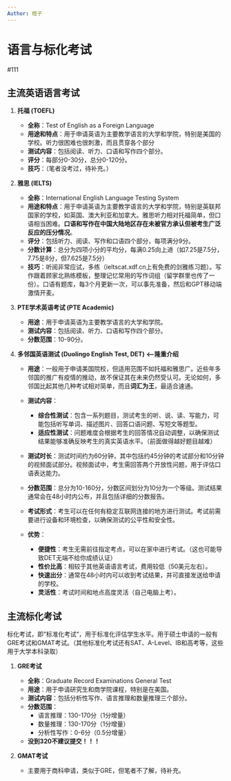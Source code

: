 ```yaml
---
Author: 橙子
---
```


# 语言与标化考试
#111

## 主流英语语言考试

1. **托福 (TOEFL)**

   - **全称**：Test of English as a Foreign Language
   - **用途和特点**：用于申请英语为主要教学语言的大学和学院，特别是美国的学校。听力很困难也很刺激，而且贯穿各个部分
   - **测试内容**：包括阅读、听力、口语和写作四个部分。
   - **评分**：每部分0-30分，总分0-120分。
   - **技巧**：（笔者没考过，待补充。）

2. **雅思 (IELTS)**

   - **全称**：International English Language Testing System
   - **用途和特点**：用于申请英语为主要教学语言的大学和学院，特别是英联邦国家的学校，如英国、澳大利亚和加拿大。雅思听力相对托福简单，但口语相当困难。**口语和写作在中国大陆地区存在未被官方承认但被考生广泛反应的压分情况**。
   - **评分**：包括听力、阅读、写作和口语四个部分，每项满分9分。
   - **分数计算**：总分为四项小分的平均分，每满0.25向上进（如7.25是7.5分，7.75是8分，但7.625是7.5分）
   - **技巧**：听阅非常应试，多练（ieltscat.xdf.cn上有免费的剑雅练习题）。写作跟着顾家北熟练模板，整理记忆常用的写作词组（留学群里也传了一份）。口语有题库，每3个月更新一次，可以事先准备，然后和GPT移动端激情开麦。

3. **PTE学术英语考试 (PTE Academic)**

   - **用途**：用于申请英语为主要教学语言的大学和学院。
   - **测试内容**：包括阅读、听力、口语和写作四个部分。
   - **分数范围**：10-90分。

4. **多邻国英语测试 (Duolingo English Test, DET)** **<--隆重介绍**

   - **用途**：一般用于申请美国院校，但适用范围不如托福和雅思广。近些年多邻国的推广有疫情的推动，故不保证其在未来仍然受认可。无论如何，多邻国比起其他几种考试相对简单，而且**词汇为王**，最适合速通。

   - **测试内容**：
     - **综合性测试**：包含一系列题目，测试考生的听、说、读、写能力，可能包括听写单词、描述图片、回答口语问题、写短文等题型。
     - **适应性测试**：问题难度会根据考生的回答情况自动调整，以确保测试结果能够准确反映考生的真实英语水平。（前面做得越好题目越难）

   - **测试时长**：测试时间约为60分钟，其中包括约45分钟的考试部分和10分钟的视频面试部分。视频面试中，考生需回答两个开放性问题，用于评估口语表达能力。

   - **分数范围**：总分为10-160分，分数区间划分为10分为一个等级。测试结果通常会在48小时内公布，并且包括详细的分数报告。
   
   - **考试形式**：考生可以在任何有稳定互联网连接的地方进行测试。考试前需要进行设备和环境检查，以确保测试的公平性和安全性。
   
   - **优势**：
     - **便捷性**：考生无需前往指定考点，可以在家中进行考试。（这也可能导致DET无端不给你成绩认证）
     - **性价比高**：相较于其他英语语言考试，费用较低（50美元左右）。
     - **快速出分**：通常在48小时内可以收到考试结果，并可直接发送给申请的学校。
     - **灵活性**：考试时间和地点高度灵活（自己电脑上考）。

## 主流标化考试
标化考试，即”标准化考试“，用于标准化评估学生水平。用于硕士申请的一般有GRE考试和GMAT考试。（其他标准化考试还有SAT、A-Level、IB和高考等，这些用于大学本科录取）
1. **GRE考试**
   - **全称**：Graduate Record Examinations General Test
   - **用途**：用于申请研究生和商学院课程，特别是在美国。
   - **测试内容**：包括分析性写作、语言推理和数量推理三个部分。
   - **分数范围**：
     - 语言推理：130-170分（1分增量）
     - 数量推理：130-170分（1分增量）
     - 分析性写作：0-6分（0.5分增量）
   - **没到320不建议提交！！！**

2. **GMAT考试**
   - 主要用于商科申请，类似于GRE，但笔者不了解，待补充。

